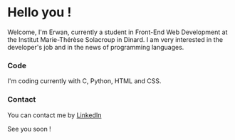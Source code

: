 # Hello you !
Welcome, I'm Erwan, currently a student in Front-End Web Development at the Institut Marie-Thérèse Solacroup in Dinard.
I am very interested in the developer's job and in the news of programming languages.

### Code
I'm coding currently with C, Python, HTML and CSS.

### Contact
You can contact me by [LinkedIn](https://www.linkedin.com/in/ebrevault/)

See you soon !
